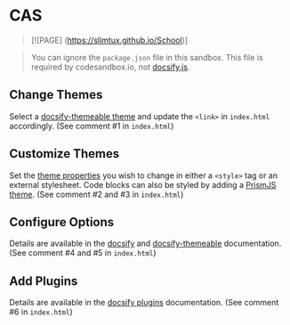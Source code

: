 # CAS
> [![PAGE] (https://slimtux.github.io/School)]

> You can ignore the `package.json` file in this sandbox. This file is required by codesandbox.io, not [docsify.js](https://docsify.js.org/).
## Change Themes
Select a [docsify-themeable theme](https://jhildenbiddle.github.io/docsify-themeable/#/themes) and update the `<link>` in `index.html` accordingly.
(See comment #1 in `index.html`)
## Customize Themes
Set the [theme properties](http://localhost:3000/#/customization?id=theme) you wish to change in either a `<style>` tag or an external stylesheet. Code blocks can also be styled by adding a [PrismJS theme](https://jhildenbiddle.github.io/docsify-themeable/#/customization?id=prismjs).
(See comment #2 and #3 in `index.html`)
## Configure Options
Details are available in the [docsify](https://docsify.js.org/#/configuration) and [docsify-themeable](https://jhildenbiddle.github.io/docsify-themeable/#/options) documentation.
(See comment #4 and #5 in `index.html`)
## Add Plugins
Details are available in the [docsify plugins](https://docsify.js.org/#/plugins) documentation.
(See comment #6 in `index.html`)


